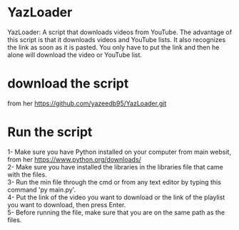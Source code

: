 # YazLoader
YazLoader: A script that downloads videos from YouTube. The advantage of this script is that it downloads videos and YouTube lists. It also recognizes the link as soon as it is pasted. You only have to put the link and then he alone will download the video or YouTube list.

# download the script 
from her https://github.com/yazeedb95/YazLoader.git

# Run the script 
1- Make sure you have Python installed on your computer from main websit, from her https://www.python.org/downloads/ \
2- Make sure you have installed the libraries in the libraries file that came with the files.\
3- Run the min file through the cmd or from any text editor by typing this command 'py main.py'.\
4- Put the link of the video you want to download or the link of the playlist you want to download, then press Enter.\
5- Before running the file, make sure that you are on the same path as the files.
